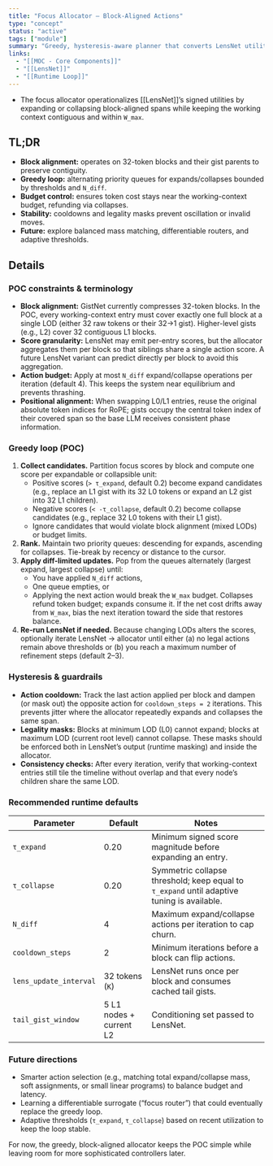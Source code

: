 ```yaml
---
title: "Focus Allocator — Block-Aligned Actions"
type: "concept"
status: "active"
tags: ["module"]
summary: "Greedy, hysteresis-aware planner that converts LensNet utilities into legal expand/collapse actions."
links:
  - "[[MOC - Core Components]]"
  - "[[LensNet]]"
  - "[[Runtime Loop]]"
---
```


- The focus allocator operationalizes [[LensNet]]’s signed utilities by expanding or collapsing block-aligned spans while keeping the working context contiguous and within `W_max`.

## TL;DR
- **Block alignment:** operates on 32-token blocks and their gist parents to preserve contiguity.
- **Greedy loop:** alternating priority queues for expands/collapses bounded by thresholds and `N_diff`.
- **Budget control:** ensures token cost stays near the working-context budget, refunding via collapses.
- **Stability:** cooldowns and legality masks prevent oscillation or invalid moves.
- **Future:** explore balanced mass matching, differentiable routers, and adaptive thresholds.

## Details

### POC constraints & terminology

- **Block alignment:** GistNet currently compresses 32-token blocks. In the POC, every working-context entry must cover exactly one full block at a single LOD (either 32 raw tokens or their 32→1 gist). Higher-level gists (e.g., L2) cover 32 contiguous L1 blocks.
- **Score granularity:** LensNet may emit per-entry scores, but the allocator aggregates them per block so that siblings share a single action score. A future LensNet variant can predict directly per block to avoid this aggregation.
- **Action budget:** Apply at most `N_diff` expand/collapse operations per iteration (default 4). This keeps the system near equilibrium and prevents thrashing.
- **Positional alignment:** When swapping L0/L1 entries, reuse the original absolute token indices for RoPE; gists occupy the central token index of their covered span so the base LLM receives consistent phase information.

### Greedy loop (POC)

1. **Collect candidates.** Partition focus scores by block and compute one score per expandable or collapsible unit:
   - Positive scores (`> τ_expand`, default 0.2) become expand candidates (e.g., replace an L1 gist with its 32 L0 tokens or expand an L2 gist into 32 L1 children).
   - Negative scores (`< -τ_collapse`, default 0.2) become collapse candidates (e.g., replace 32 L0 tokens with their L1 gist).
   - Ignore candidates that would violate block alignment (mixed LODs) or budget limits.
2. **Rank.** Maintain two priority queues: descending for expands, ascending for collapses. Tie-break by recency or distance to the cursor.
3. **Apply diff-limited updates.** Pop from the queues alternately (largest expand, largest collapse) until:
   - You have applied `N_diff` actions,
   - One queue empties, or
   - Applying the next action would break the `W_max` budget.
   Collapses refund token budget; expands consume it. If the net cost drifts away from `W_max`, bias the next iteration toward the side that restores balance.
4. **Re-run LensNet if needed.** Because changing LODs alters the scores, optionally iterate LensNet → allocator until either (a) no legal actions remain above thresholds or (b) you reach a maximum number of refinement steps (default 2–3).

### Hysteresis & guardrails

- **Action cooldown:** Track the last action applied per block and dampen (or mask out) the opposite action for `cooldown_steps = 2` iterations. This prevents jitter where the allocator repeatedly expands and collapses the same span.
- **Legality masks:** Blocks at minimum LOD (L0) cannot expand; blocks at maximum LOD (current root level) cannot collapse. These masks should be enforced both in LensNet’s output (runtime masking) and inside the allocator.
- **Consistency checks:** After every iteration, verify that working-context entries still tile the timeline without overlap and that every node’s children share the same LOD.

### Recommended runtime defaults

| Parameter | Default | Notes |
|-----------|---------|-------|
| `τ_expand` | 0.20 | Minimum signed score magnitude before expanding an entry. |
| `τ_collapse` | 0.20 | Symmetric collapse threshold; keep equal to `τ_expand` until adaptive tuning is available. |
| `N_diff` | 4 | Maximum expand/collapse actions per iteration to cap churn. |
| `cooldown_steps` | 2 | Minimum iterations before a block can flip actions. |
| `lens_update_interval` | 32 tokens (`K`) | LensNet runs once per block and consumes cached tail gists. |
| `tail_gist_window` | 5 L1 nodes + current L2 | Conditioning set passed to LensNet. |

### Future directions

- Smarter action selection (e.g., matching total expand/collapse mass, soft assignments, or small linear programs) to balance budget and latency.
- Learning a differentiable surrogate (“focus router”) that could eventually replace the greedy loop.
- Adaptive thresholds (`τ_expand`, `τ_collapse`) based on recent utilization to keep the loop stable.

For now, the greedy, block-aligned allocator keeps the POC simple while leaving room for more sophisticated controllers later.
